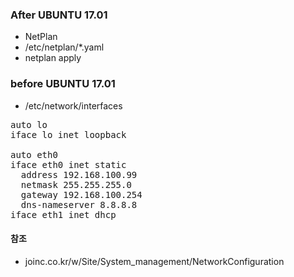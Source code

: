 
### After UBUNTU 17.01
- NetPlan
- /etc/netplan/*.yaml
- netplan apply

### before UBUNTU 17.01
- /etc/network/interfaces

<pre>
auto lo
iface lo inet loopback

auto eth0
iface eth0 inet static
  address 192.168.100.99
  netmask 255.255.255.0
  gateway 192.168.100.254
  dns-nameserver 8.8.8.8
iface eth1 inet dhcp
</pre>


#### 참조
- joinc.co.kr/w/Site/System_management/NetworkConfiguration
